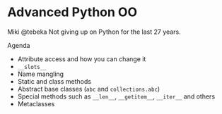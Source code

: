 # Advanced Python OO

Miki @tebeka
Not giving up on Python for the last 27 years.

Agenda
- Attribute access and how you can change it
- `__slots__`
- Name mangling
- Static and class methods
- Abstract base classes (`abc` and `collections.abc`)
- Special methods such as `__len__`, `__getitem__`, `__iter__` and others
- Metaclasses
